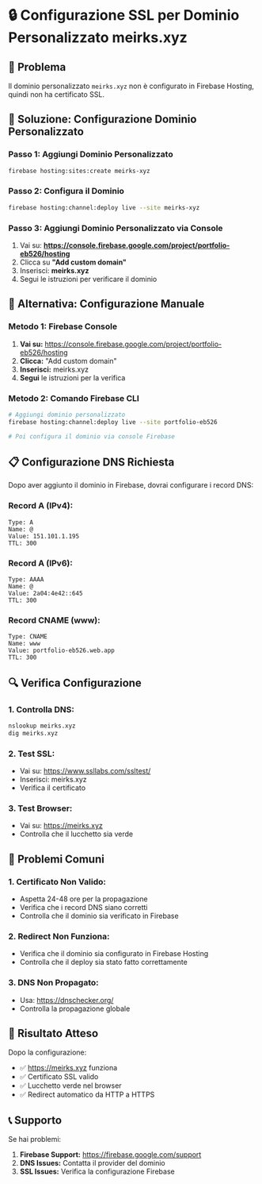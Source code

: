 # 🔒 Configurazione SSL per Dominio Personalizzato meirks.xyz

## 🎯 Problema
Il dominio personalizzato `meirks.xyz` non è configurato in Firebase Hosting, quindi non ha certificato SSL.

## 🔧 Soluzione: Configurazione Dominio Personalizzato

### **Passo 1: Aggiungi Dominio Personalizzato**
```bash
firebase hosting:sites:create meirks-xyz
```

### **Passo 2: Configura il Dominio**
```bash
firebase hosting:channel:deploy live --site meirks-xyz
```

### **Passo 3: Aggiungi Dominio Personalizzato via Console**
1. Vai su: **https://console.firebase.google.com/project/portfolio-eb526/hosting**
2. Clicca su **"Add custom domain"**
3. Inserisci: **meirks.xyz**
4. Segui le istruzioni per verificare il dominio

## 🔧 Alternativa: Configurazione Manuale

### **Metodo 1: Firebase Console**
1. **Vai su:** https://console.firebase.google.com/project/portfolio-eb526/hosting
2. **Clicca:** "Add custom domain"
3. **Inserisci:** meirks.xyz
4. **Segui** le istruzioni per la verifica

### **Metodo 2: Comando Firebase CLI**
```bash
# Aggiungi dominio personalizzato
firebase hosting:channel:deploy live --site portfolio-eb526

# Poi configura il dominio via console Firebase
```

## 📋 Configurazione DNS Richiesta

Dopo aver aggiunto il dominio in Firebase, dovrai configurare i record DNS:

### **Record A (IPv4):**
```
Type: A
Name: @
Value: 151.101.1.195
TTL: 300
```

### **Record A (IPv6):**
```
Type: AAAA
Name: @
Value: 2a04:4e42::645
TTL: 300
```

### **Record CNAME (www):**
```
Type: CNAME
Name: www
Value: portfolio-eb526.web.app
TTL: 300
```

## 🔍 Verifica Configurazione

### **1. Controlla DNS:**
```bash
nslookup meirks.xyz
dig meirks.xyz
```

### **2. Test SSL:**
- Vai su: https://www.ssllabs.com/ssltest/
- Inserisci: meirks.xyz
- Verifica il certificato

### **3. Test Browser:**
- Vai su: https://meirks.xyz
- Controlla che il lucchetto sia verde

## 🚨 Problemi Comuni

### **1. Certificato Non Valido:**
- Aspetta 24-48 ore per la propagazione
- Verifica che i record DNS siano corretti
- Controlla che il dominio sia verificato in Firebase

### **2. Redirect Non Funziona:**
- Verifica che il dominio sia configurato in Firebase Hosting
- Controlla che il deploy sia stato fatto correttamente

### **3. DNS Non Propagato:**
- Usa: https://dnschecker.org/
- Controlla la propagazione globale

## 🎯 Risultato Atteso
Dopo la configurazione:
- ✅ https://meirks.xyz funziona
- ✅ Certificato SSL valido
- ✅ Lucchetto verde nel browser
- ✅ Redirect automatico da HTTP a HTTPS

## 📞 Supporto
Se hai problemi:
1. **Firebase Support:** https://firebase.google.com/support
2. **DNS Issues:** Contatta il provider del dominio
3. **SSL Issues:** Verifica la configurazione Firebase
